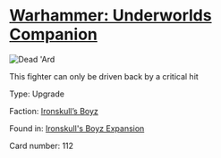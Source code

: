 # [Warhammer: Underworlds Companion](https://guidokessels.github.io/wh-underworlds)

  

![Dead 'Ard](https://warhammerunderworlds.com/wp-content/uploads/sites/6/2017/12/112_ENG-Dead-Ard.png)

This fighter can only be driven back by a critical hit

Type: Upgrade

Faction: [Ironskull’s Boyz](https://guidokessels.github.io/wh-underworlds/factions/ironskulls-boyz)

Found in: [Ironskull's Boyz Expansion](https://guidokessels.github.io/wh-underworlds/locations/ironskulls-boyz-expansion)

Card number: 112
